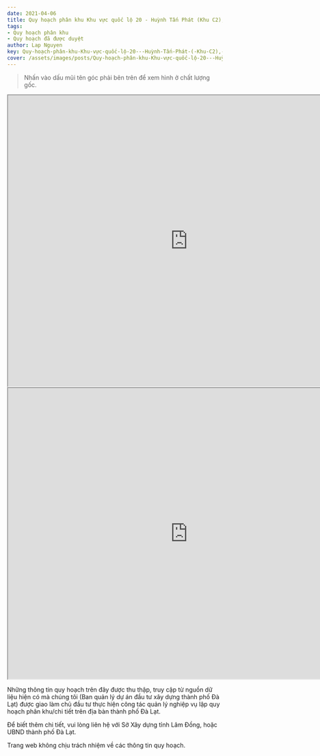 ```yaml
---
date: 2021-04-06
title: Quy hoạch phân khu Khu vực quốc lộ 20 - Huỳnh Tấn Phát (Khu C2), Phuuờng 11 , thành phố Đà Lạt
tags:
- Quy hoạch phân khu
- Quy hoạch đã được duyệt
author: Lap Nguyen
key: Quy-hoạch-phân-khu-Khu-vực-quốc-lộ-20---Huỳnh-Tấn-Phát-(-Khu-C2),-Phuuờng-11-,-thành-phố-Đà-Lạt
cover: /assets/images/posts/Quy-hoạch-phân-khu-Khu-vực-quốc-lộ-20---Huỳnh-Tấn-Phát-(-Khu-C2),-Phuuờng-11-,-thành-phố-Đà-Lạt.png
---
```


> Nhấn vào dấu mũi tên góc phải bên trên để xem hình ở chất lượng gốc. 

<iframe src="https://drive.google.com/file/d/1HVHM56uXB0f2oHqKBHg9oMYBERyNnYKA/preview" width="840" height="680"></iframe>

<iframe src="https://drive.google.com/file/d/1t9qone4oQamIvf_CZjU4r9F6d2KdYvyh/preview" width="840" height="680"></iframe>

Những thông tin quy hoạch trên đây được thu thập, truy cập từ nguồn dữ liệu hiện có mà chúng tôi 
(Ban quản lý dự án đầu tư xây dựng thành phố Đà Lạt) được giao làm chủ đầu tư thực hiện công tác quản lý nghiệp vụ 
lập quy hoạch phân khu/chi tiết trên địa bàn thành phố Đà Lạt.

Để biết thêm chi tiết, vui lòng liên hệ với Sở Xây dựng tỉnh Lâm Đồng, hoặc UBND thành phố Đà Lạt.

Trang web không chịu trách nhiệm về các thông tin quy hoạch.
